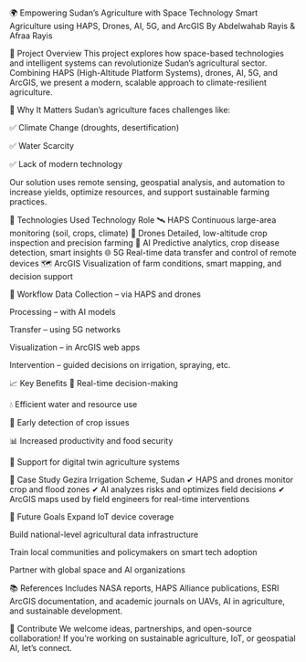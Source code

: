 🌍 Empowering Sudan’s Agriculture with Space Technology
Smart Agriculture using HAPS, Drones, AI, 5G, and ArcGIS
By Abdelwahab Rayis & Afraa Rayis

📌 Project Overview
This project explores how space-based technologies and intelligent systems can revolutionize Sudan’s agricultural sector. Combining HAPS (High-Altitude Platform Systems), drones, AI, 5G, and ArcGIS, we present a modern, scalable approach to climate-resilient agriculture.

🚜 Why It Matters
Sudan’s agriculture faces challenges like:

✅ Climate Change (droughts, desertification)

✅ Water Scarcity

✅ Lack of modern technology

Our solution uses remote sensing, geospatial analysis, and automation to increase yields, optimize resources, and support sustainable farming practices.

🔧 Technologies Used
Technology	Role
🛰 HAPS	Continuous large-area monitoring (soil, crops, climate)
🚁 Drones	Detailed, low-altitude crop inspection and precision farming
🧠 AI	Predictive analytics, crop disease detection, smart insights
🌐 5G	Real-time data transfer and control of remote devices
🗺 ArcGIS	Visualization of farm conditions, smart mapping, and decision support

🔁 Workflow
Data Collection – via HAPS and drones

Processing – with AI models

Transfer – using 5G networks

Visualization – in ArcGIS web apps

Intervention – guided decisions on irrigation, spraying, etc.

📈 Key Benefits
📍 Real-time decision-making

💧 Efficient water and resource use

🌿 Early detection of crop issues

📊 Increased productivity and food security

🌱 Support for digital twin agriculture systems

🧪 Case Study
Gezira Irrigation Scheme, Sudan
✔ HAPS and drones monitor crop and flood zones
✔ AI analyzes risks and optimizes field decisions
✔ ArcGIS maps used by field engineers for real-time interventions

🎯 Future Goals
Expand IoT device coverage

Build national-level agricultural data infrastructure

Train local communities and policymakers on smart tech adoption

Partner with global space and AI organizations

📚 References
Includes NASA reports, HAPS Alliance publications, ESRI ArcGIS documentation, and academic journals on UAVs, AI in agriculture, and sustainable development.

🌟 Contribute
We welcome ideas, partnerships, and open-source collaboration!
If you’re working on sustainable agriculture, IoT, or geospatial AI, let’s connect.
